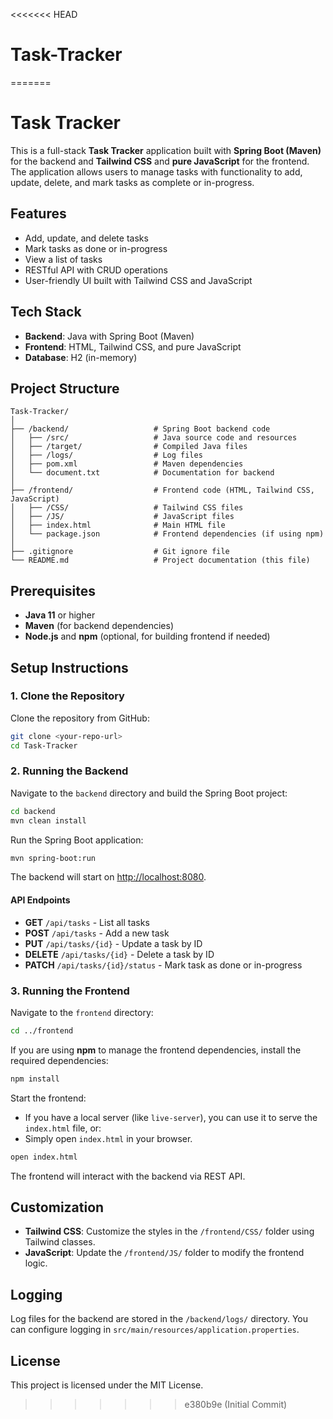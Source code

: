 <<<<<<< HEAD
# Task-Tracker
=======

# Task Tracker

This is a full-stack **Task Tracker** application built with **Spring Boot (Maven)** for the backend and **Tailwind CSS** and **pure JavaScript** for the frontend. The application allows users to manage tasks with functionality to add, update, delete, and mark tasks as complete or in-progress.

## Features

- Add, update, and delete tasks
- Mark tasks as done or in-progress
- View a list of tasks
- RESTful API with CRUD operations
- User-friendly UI built with Tailwind CSS and JavaScript

## Tech Stack

- **Backend**: Java with Spring Boot (Maven)
- **Frontend**: HTML, Tailwind CSS, and pure JavaScript
- **Database**: H2 (in-memory)

## Project Structure

```
Task-Tracker/
│
├── /backend/                   # Spring Boot backend code
│   ├── /src/                   # Java source code and resources
│   ├── /target/                # Compiled Java files
│   ├── /logs/                  # Log files
│   ├── pom.xml                 # Maven dependencies
│   └── document.txt            # Documentation for backend
│
├── /frontend/                  # Frontend code (HTML, Tailwind CSS, JavaScript)
│   ├── /CSS/                   # Tailwind CSS files
│   ├── /JS/                    # JavaScript files
│   ├── index.html              # Main HTML file
│   └── package.json            # Frontend dependencies (if using npm)
│
├── .gitignore                  # Git ignore file
└── README.md                   # Project documentation (this file)
```

## Prerequisites

- **Java 11** or higher
- **Maven** (for backend dependencies)
- **Node.js** and **npm** (optional, for building frontend if needed)

## Setup Instructions

### 1. Clone the Repository
Clone the repository from GitHub:

```bash
git clone <your-repo-url>
cd Task-Tracker
```

### 2. Running the Backend

Navigate to the `backend` directory and build the Spring Boot project:

```bash
cd backend
mvn clean install
```

Run the Spring Boot application:

```bash
mvn spring-boot:run
```

The backend will start on [http://localhost:8080](http://localhost:8080).

#### API Endpoints

- **GET** `/api/tasks` - List all tasks
- **POST** `/api/tasks` - Add a new task
- **PUT** `/api/tasks/{id}` - Update a task by ID
- **DELETE** `/api/tasks/{id}` - Delete a task by ID
- **PATCH** `/api/tasks/{id}/status` - Mark task as done or in-progress

### 3. Running the Frontend

Navigate to the `frontend` directory:

```bash
cd ../frontend
```

If you are using **npm** to manage the frontend dependencies, install the required dependencies:

```bash
npm install
```

Start the frontend:

- If you have a local server (like `live-server`), you can use it to serve the `index.html` file, or:
- Simply open `index.html` in your browser.

```bash
open index.html
```

The frontend will interact with the backend via REST API.

## Customization

- **Tailwind CSS**: Customize the styles in the `/frontend/CSS/` folder using Tailwind classes.
- **JavaScript**: Update the `/frontend/JS/` folder to modify the frontend logic.

## Logging

Log files for the backend are stored in the `/backend/logs/` directory. You can configure logging in `src/main/resources/application.properties`.

## License

This project is licensed under the MIT License.
>>>>>>> e380b9e (Initial Commit)
